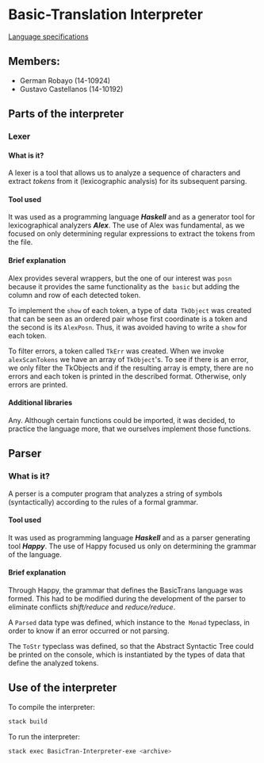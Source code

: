 # Basic-Translation Interpreter
[Language specifications](https://drive.google.com/file/d/1Lsapac7c9lrTpRm5uTsGvMoeMd34Oorf/view?usp=sharing)
## Members:
* German Robayo (14-10924)
* Gustavo Castellanos (14-10192)

## Parts of the interpreter
### Lexer
#### What is it?

A lexer is a tool that allows us to analyze a sequence of characters and extract _tokens_ from it (lexicographic analysis) for its subsequent parsing.

#### Tool used

It was used as a programming language *__Haskell__* and as a generator tool for lexicographical analyzers *__Alex__*.
The use of Alex was fundamental, as we focused on only determining regular expressions to extract the tokens from the file.

#### Brief explanation

Alex provides several wrappers, but the one of our interest was `posn` because it provides the same functionality as the` basic` but adding the column and row of each detected token.

To implement the `show` of each token, a type of data` TkObject` was created that can be seen as an ordered pair whose first coordinate is a token and the second is its `AlexPosn`. Thus, it was avoided having to write a `show` for each token.

To filter errors, a token called `TkErr` was created. When we invoke `alexScanTokens` we have an array of `TkObject`'s. To see if there is an error, we only filter the TkObjects and if the resulting array is empty, there are no errors and each token is printed in the described format. Otherwise, only errors are printed.

#### Additional libraries

Any. Although certain functions could be imported, it was decided, to practice the language more, that we ourselves implement those functions.

## Parser

### What is it?

A perser is a computer program that analyzes a string of symbols (syntactically) according to the rules of a formal grammar.

#### Tool used

It was used as programming language *__Haskell__* and as a parser generating tool *__Happy__*.
The use of Happy focused us only on determining the grammar of the language.

#### Brief explanation

Through Happy, the grammar that defines the BasicTrans language was formed. This had to be modified during the development of the parser to eliminate conflicts _shift/reduce_ and _reduce/reduce_.

A `Parsed` data type was defined, which instance to the` Monad` typeclass, in order to know if an error occurred or not parsing.

The `ToStr` typeclass was defined, so that the Abstract Syntactic Tree could be printed on the console, which is instantiated by the types of data that define the analyzed tokens.

## Use of the interpreter

To compile the interpreter:
```bash
stack build
```
To run the interpreter:
```bash
stack exec BasicTran-Interpreter-exe <archive>
```
